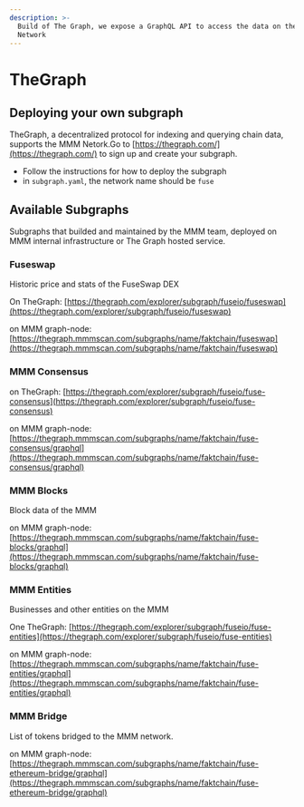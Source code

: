 ```yaml
---
description: >-
  Build of The Graph, we expose a GraphQL API to access the data on the MMM
  Network
---
```


# TheGraph

## Deploying your own subgraph

TheGraph, a decentralized protocol for indexing and querying chain data, supports the MMM Netork.Go to [https://thegraph.com/](https://thegraph.com/) to sign up and create your subgraph.

* Follow the instructions for how to deploy the subgraph
* in `subgraph.yaml`, the network name should be `fuse`

## Available Subgraphs

Subgraphs that builded and maintained by the MMM team, deployed on MMM internal infrastructure or The Graph hosted service.

### Fuseswap

Historic price and stats of the FuseSwap DEX

On TheGraph: [https://thegraph.com/explorer/subgraph/fuseio/fuseswap](https://thegraph.com/explorer/subgraph/fuseio/fuseswap)

on MMM graph-node:  [https://thegraph.mmmscan.com/subgraphs/name/faktchain/fuseswap](https://thegraph.mmmscan.com/subgraphs/name/faktchain/fuseswap)

### MMM Consensus

on TheGraph: [https://thegraph.com/explorer/subgraph/fuseio/fuse-consensus](https://thegraph.com/explorer/subgraph/fuseio/fuse-consensus)

on MMM graph-node: [https://thegraph.mmmscan.com/subgraphs/name/faktchain/fuse-consensus/graphql](https://thegraph.mmmscan.com/subgraphs/name/faktchain/fuse-consensus/graphql)

### MMM Blocks

Block data of the MMM

on MMM graph-node: [https://thegraph.mmmscan.com/subgraphs/name/faktchain/fuse-blocks/graphql](https://thegraph.mmmscan.com/subgraphs/name/faktchain/fuse-blocks/graphql)

### MMM Entities

Businesses and other entities on the MMM

One TheGraph: [https://thegraph.com/explorer/subgraph/fuseio/fuse-entities](https://thegraph.com/explorer/subgraph/fuseio/fuse-entities)

on MMM graph-node:  [https://thegraph.mmmscan.com/subgraphs/name/faktchain/fuse-entities/graphql](https://thegraph.mmmscan.com/subgraphs/name/faktchain/fuse-entities/graphql)

### MMM Bridge

List of tokens bridged to the MMM network.

on MMM graph-node: [https://thegraph.mmmscan.com/subgraphs/name/faktchain/fuse-ethereum-bridge/graphql](https://thegraph.mmmscan.com/subgraphs/name/faktchain/fuse-ethereum-bridge/graphql)

